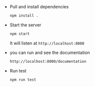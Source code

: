 ##

- Pull and install dependencies

  ```sh
  npm install .
  ```

* Start the server

  ```sh
  npm start
  ```

  It will listen at `http://localhost:8000`

* you can run and see the documentation

  ```sh
  http://localhost:8000/documentation
  ```

* Run test
  ```sh
  npm run test
  ```
